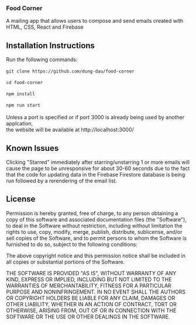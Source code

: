 ### Food Corner
A mailing app that allows users to compose and send emails created with HTML, CSS, React and Firebase

## Installation Instructions
Run the following commands: <br/><br/>
`git clone https://github.com/dung-dau/food-corner` <br/><br/>
`cd food-corner` <br/><br/>
`npm install` <br/><br/>
`npm run start` <br/><br/>
Unless a port is specified or if port 3000 is already being used by another applcation, <br />
the website will be available at http://localhost:3000/

## Known Issues
Clicking "Starred" immediately after starring/unstarring 1 or more emails will cause the page to be unresponsive for about 
30-60 seconds due to the fact that the code for updating data in the Firebase Firestore database is being run followed by 
a rerendering of the email list.

## License
Permission is hereby granted, free of charge, to any person obtaining
a copy of this software and associated documentation files (the
"Software"), to deal in the Software without restriction, including
without limitation the rights to use, copy, modify, merge, publish,
distribute, sublicense, and/or sell copies of the Software, and to
permit persons to whom the Software is furnished to do so, subject to
the following conditions:

The above copyright notice and this permission notice shall be
included in all copies or substantial portions of the Software.

THE SOFTWARE IS PROVIDED "AS IS", WITHOUT WARRANTY OF ANY KIND,
EXPRESS OR IMPLIED, INCLUDING BUT NOT LIMITED TO THE WARRANTIES OF
MERCHANTABILITY, FITNESS FOR A PARTICULAR PURPOSE AND
NONINFRINGEMENT. IN NO EVENT SHALL THE AUTHORS OR COPYRIGHT HOLDERS BE
LIABLE FOR ANY CLAIM, DAMAGES OR OTHER LIABILITY, WHETHER IN AN ACTION
OF CONTRACT, TORT OR OTHERWISE, ARISING FROM, OUT OF OR IN CONNECTION
WITH THE SOFTWARE OR THE USE OR OTHER DEALINGS IN THE SOFTWARE.
